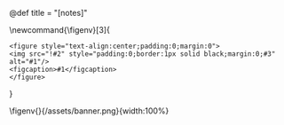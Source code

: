 @def title = "[notes]"

\newcommand{\figenv}[3]{
~~~
<figure style="text-align:center;padding:0;margin:0">
<img src="!#2" style="padding:0;border:1px solid black;margin:0;#3" alt="#1"/>
<figcaption>#1</figcaption>
</figure>
~~~
}

\figenv{}{/assets/banner.png}{width:100%}
